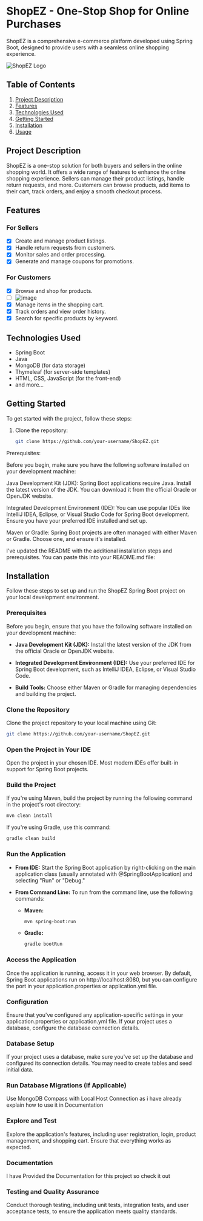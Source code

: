 # ShopEZ - One-Stop Shop for Online Purchases

ShopEZ is a comprehensive e-commerce platform developed using Spring Boot, designed to provide users with a seamless online shopping experience.

![ShopEZ Logo](link-to-your-logo-image.png)

## Table of Contents

1. [Project Description](#project-description)
2. [Features](#features)
3. [Technologies Used](#technologies-used)
4. [Getting Started](#getting-started)
5. [Installation](#installation)
6. [Usage](#usage)


## Project Description

ShopEZ is a one-stop solution for both buyers and sellers in the online shopping world. It offers a wide range of features to enhance the online shopping experience. Sellers can manage their product listings, handle return requests, and more. Customers can browse products, add items to their cart, track orders, and enjoy a smooth checkout process.

## Features

### For Sellers

- [x] Create and manage product listings.
- [x] Handle return requests from customers.
- [x] Monitor sales and order processing.
- [x] Generate and manage coupons for promotions.

### For Customers

- [x] Browse and shop for products.
- [ ] ![image](https://github.com/moxhadeel571/ShopEZOne-Stop-Shop-for-Online-Purchases/assets/60618158/c5c46a64-f5ae-4dd8-b012-141885803348)
- [x] Manage items in the shopping cart.
- [x] Track orders and view order history.
- [x] Search for specific products by keyword.

## Technologies Used

- Spring Boot
- Java
- MongoDB (for data storage)
- Thymeleaf (for server-side templates)
- HTML, CSS, JavaScript (for the front-end)
- and more...

## Getting Started

To get started with the project, follow these steps:

1. Clone the repository:

   ```bash
   git clone https://github.com/your-username/ShopEZ.git

Prerequisites:

Before you begin, make sure you have the following software installed on your development machine:

Java Development Kit (JDK): Spring Boot applications require Java. Install the latest version of the JDK. You can download it from the official Oracle or OpenJDK website.

Integrated Development Environment (IDE): You can use popular IDEs like IntelliJ IDEA, Eclipse, or Visual Studio Code for Spring Boot development. Ensure you have your preferred IDE installed and set up.

Maven or Gradle: Spring Boot projects are often managed with either Maven or Gradle. Choose one, and ensure it's installed.

I've updated the README with the additional installation steps and prerequisites. You can paste this into your README.md file:


## Installation

Follow these steps to set up and run the ShopEZ Spring Boot project on your local development environment.

### Prerequisites

Before you begin, ensure that you have the following software installed on your development machine:

- **Java Development Kit (JDK):** Install the latest version of the JDK from the official Oracle or OpenJDK website.

- **Integrated Development Environment (IDE):** Use your preferred IDE for Spring Boot development, such as IntelliJ IDEA, Eclipse, or Visual Studio Code.

- **Build Tools:** Choose either Maven or Gradle for managing dependencies and building the project.

### Clone the Repository

Clone the project repository to your local machine using Git:

```bash
git clone https://github.com/your-username/ShopEZ.git
```

### Open the Project in Your IDE

Open the project in your chosen IDE. Most modern IDEs offer built-in support for Spring Boot projects.

### Build the Project

If you're using Maven, build the project by running the following command in the project's root directory:

```bash
mvn clean install
```

If you're using Gradle, use this command:

```bash
gradle clean build
```

### Run the Application

- **From IDE:** Start the Spring Boot application by right-clicking on the main application class (usually annotated with @SpringBootApplication) and selecting "Run" or "Debug."

- **From Command Line:** To run from the command line, use the following commands:

  - **Maven:**

    ```bash
    mvn spring-boot:run
    ```

  - **Gradle:**

    ```bash
    gradle bootRun
    ```

### Access the Application

Once the application is running, access it in your web browser. By default, Spring Boot applications run on http://localhost:8080, but you can configure the port in your application.properties or application.yml file.

### Configuration

Ensure that you've configured any application-specific settings in your application.properties or application.yml file. If your project uses a database, configure the database connection details.

### Database Setup

If your project uses a database, make sure you've set up the database and configured its connection details. You may need to create tables and seed initial data.

### Run Database Migrations (If Applicable)
Use MongoDB Compass with Local Host Connection as i have already explain how to use it in Documentation
### Explore and Test

Explore the application's features, including user registration, login, product management, and shopping cart. Ensure that everything works as expected.

### Documentation

I have Provided the Documentation for this project so check it out

### Testing and Quality Assurance

Conduct thorough testing, including unit tests, integration tests, and user acceptance tests, to ensure the application meets quality standards.

